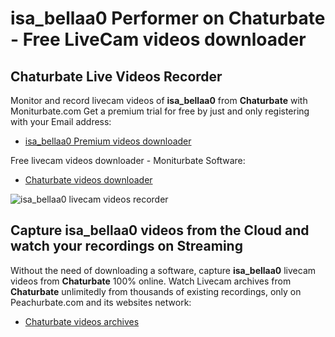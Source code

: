 # isa_bellaa0 Performer on Chaturbate - Free LiveCam videos downloader

## Chaturbate Live Videos Recorder

Monitor and record livecam videos of **isa_bellaa0** from **Chaturbate** with Moniturbate.com
Get a premium trial for free by just and only registering with your Email address:
* [isa_bellaa0 Premium videos downloader](https://moniturbate.com/request-demo-licence-key.html)

Free livecam videos downloader - Moniturbate Software:
* [Chaturbate videos downloader](https://moniturbate.com/moniturbate-download-software.html)

![isa_bellaa0 livecam videos recorder](https://peachurnet.com/templates/moniturbate-software.png)


## Capture isa_bellaa0 videos from the Cloud and watch your recordings on Streaming

Without the need of downloading a software, capture **isa_bellaa0** livecam videos from **Chaturbate** 100% online.
Watch Livecam archives from **Chaturbate** unlimitedly from thousands of existing recordings, only on Peachurbate.com and its websites network:
* [Chaturbate videos archives](https://peachurnet.com/)